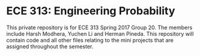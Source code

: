 # ECE 313: Engineering Probability

This private repository is for ECE 313 Spring 2017 Group 20. The members include Harsh Modhera, Yuchen Li and Herman Pineda.
This repository will contain code and all other files relating to the mini projects that are assigned throughout the semester.

